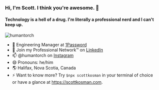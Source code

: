 ### Hi, I'm Scott. I think you're awesome. 👋

#### Technology is a hell of a drug. I'm literally a professional nerd and I can't keep up.

<p align="left"> <img src="https://komarev.com/ghpvc/?username=humantorch" alt="humantorch" /> </p>

- 🔭 Engineering Manager at [1Password](https://1password.com)
- 💼 Join my Professional Network™ on [LinkedIn](https://www.linkedin.com/in/scottkosman/)
- 📫 @humantorch on [Instagram](https://instagram.com/humantorch)
- 😄 Pronouns: he/him
- 🌎 Halifax, Nova Scotia, Canada
- ⚡ Want to know more? Try `$npx scottkosman` in your terminal of choice or have a glance at https://scottkosman.com. 

<!--
**humantorch/humantorch** is a ✨ _special_ ✨ repository because its `README.md` (this file) appears on your GitHub profile.

Here are some ideas to get you started:

- 🔭 I’m currently working on ...
- 🌱 I’m currently learning ...
- 👯 I’m looking to collaborate on ...
- 🤔 I’m looking for help with ...
- 💬 Ask me about ...
- 📫 How to reach me: ...
- 😄 Pronouns: ...
- ⚡ Fun fact: ...
-->
